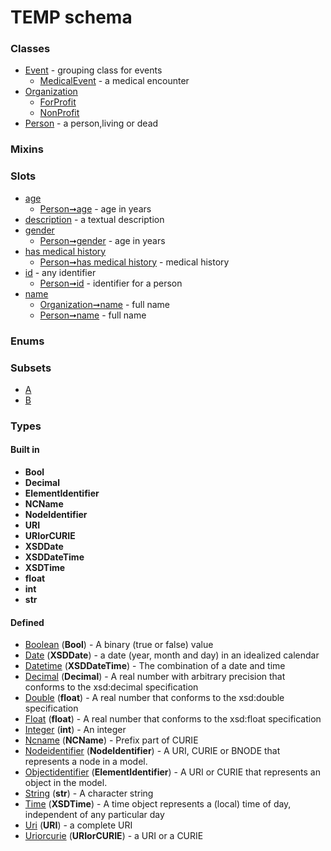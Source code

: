 
# TEMP schema





### Classes

 * [Event](Event.md) - grouping class for events
     * [MedicalEvent](MedicalEvent.md) - a medical encounter
 * [Organization](Organization.md)
     * [ForProfit](ForProfit.md)
     * [NonProfit](NonProfit.md)
 * [Person](Person.md) - a person,living or dead

### Mixins


### Slots

 * [age](age.md)
     * [Person➞age](Person_age.md) - age in years
 * [description](description.md) - a textual description
 * [gender](gender.md)
     * [Person➞gender](Person_gender.md) - age in years
 * [has medical history](has_medical_history.md)
     * [Person➞has medical history](Person_has_medical_history.md) - medical history
 * [id](id.md) - any identifier
     * [Person➞id](Person_id.md) - identifier for a person
 * [name](name.md)
     * [Organization➞name](Organization_name.md) - full name
     * [Person➞name](Person_name.md) - full name

### Enums


### Subsets

 * [A](A.md)
 * [B](B.md)

### Types


#### Built in

 * **Bool**
 * **Decimal**
 * **ElementIdentifier**
 * **NCName**
 * **NodeIdentifier**
 * **URI**
 * **URIorCURIE**
 * **XSDDate**
 * **XSDDateTime**
 * **XSDTime**
 * **float**
 * **int**
 * **str**

#### Defined

 * [Boolean](types/Boolean.md)  (**Bool**)  - A binary (true or false) value
 * [Date](types/Date.md)  (**XSDDate**)  - a date (year, month and day) in an idealized calendar
 * [Datetime](types/Datetime.md)  (**XSDDateTime**)  - The combination of a date and time
 * [Decimal](types/Decimal.md)  (**Decimal**)  - A real number with arbitrary precision that conforms to the xsd:decimal specification
 * [Double](types/Double.md)  (**float**)  - A real number that conforms to the xsd:double specification
 * [Float](types/Float.md)  (**float**)  - A real number that conforms to the xsd:float specification
 * [Integer](types/Integer.md)  (**int**)  - An integer
 * [Ncname](types/Ncname.md)  (**NCName**)  - Prefix part of CURIE
 * [Nodeidentifier](types/Nodeidentifier.md)  (**NodeIdentifier**)  - A URI, CURIE or BNODE that represents a node in a model.
 * [Objectidentifier](types/Objectidentifier.md)  (**ElementIdentifier**)  - A URI or CURIE that represents an object in the model.
 * [String](types/String.md)  (**str**)  - A character string
 * [Time](types/Time.md)  (**XSDTime**)  - A time object represents a (local) time of day, independent of any particular day
 * [Uri](types/Uri.md)  (**URI**)  - a complete URI
 * [Uriorcurie](types/Uriorcurie.md)  (**URIorCURIE**)  - a URI or a CURIE
